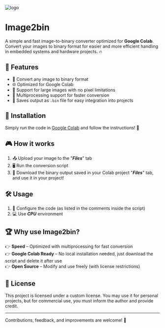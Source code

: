 
![logo](Image2bin/main/logo.png)



# Image2bin

A simple and fast image-to-binary converter optimized for **Google Colab**. Convert your images to binary format for easier and more efficient handling in embedded systems and hardware projects. 🔥

## 🚀 Features

- 🔄 Convert any image to binary format
- 🌐 Optimized for Google Colab
- 🧠 Support for large images with no pixel limitations
- 🚀 Multiprocessing support for faster conversion
- 💾 Saves output as `.bin` file for easy integration into projects

## 🔧 Installation

Simply run the code in [Google Colab](https://colab.research.google.com) and follow the instructions! 🌟

## 🎮 How it works

1. 📤 Upload your image to the "***Files***" tab
2. 🖥️ Run the conversion script
3. 💾 Download the binary output saved in your Colab project "***Files***" tab, and use it in your project!

## 🛠️ Usage


1. 👾 Configure the code (as listed in the comments inside the script)
2. 💻 Use ***CPU*** environment


## 🏆 Why use Image2bin?

👉 **Speed** – Optimized with multiprocessing for fast conversion\
👉 **Google Colab Ready** – No local installation needed, just download the script and delete it after use\
👉 **Open Source** – Modify and use freely (with license restrictions)

## 📝 License

This project is licensed under a custom license. You may use it for personal projects, but for commercial use, you must inform the author and provide credit.

---

Contributions, feedback, and improvements are welcome! 🚀

